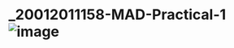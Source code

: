 # _20012011158-MAD-Practical-1![image](https://user-images.githubusercontent.com/110724108/186214448-d36fc6f0-25c7-4947-9da0-80227fae8f0c.png)

